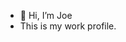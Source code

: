 - 👋 Hi, I’m Joe
- This is my work profile.

<!---
jcaip1/jcaip1 is a ✨ special ✨ repository because its `README.md` (this file) appears on your GitHub profile.
You can click the Preview link to take a look at your changes.
--->
